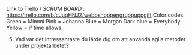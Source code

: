 Link to Trello / *SCRUM BOARD* : https://trello.com/b/cJuqHNJ2/webbshoppengruppuppgift 
Color codes: 
    Green = Mimmi
    Pink = Johanna
    Blue = Morgan
    Dark blue = Everybody
    Yellow = if time allows 

5) Vad var det intressantaste du lärde dig om att använda agila  metoder under projektarbetet?